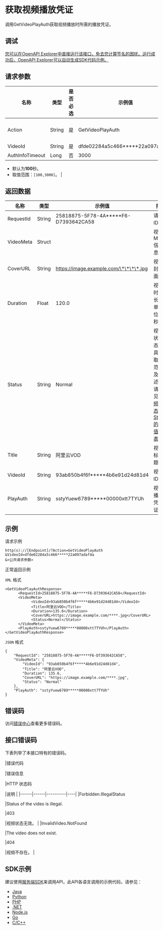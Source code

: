 # 获取视频播放凭证

调用GetVideoPlayAuth获取视频播放时所需的播放凭证。

## 调试

[您可以在OpenAPI Explorer中直接运行该接口，免去您计算签名的困扰。运行成功后，OpenAPI Explorer可以自动生成SDK代码示例。](https://api.aliyun.com/#product=vod&api=GetVideoPlayAuth&type=RPC&version=2017-03-21)

## 请求参数

|名称|类型|是否必选|示例值|描述|
|--|--|----|---|--|
|Action|String|是|GetVideoPlayAuth|系统规定参数。取值：**GetVideoPlayAuth**。 |
|VideoId|String|是|dfde02284a5c466\*\*\*\*\*22a097adaf4a|视频ID。 |
|AuthInfoTimeout|Long|否|3000|播放凭证过期时间。

 -   默认为**100**秒。
-   取值范围：`[100,3000]`。 |

## 返回数据

|名称|类型|示例值|描述|
|--|--|---|--|
|RequestId|String|25818875-5F78-4A\*\*\*\*\*F6-D7393642CA58|请求ID。 |
|VideoMeta|Struct| |视频Meta信息。 |
|CoverURL|String|https://image.example.com/\*\*\*\*.jpg|视频封面。 |
|Duration|Float|120.0|视频时长。单位：秒。 |
|Status|String|Normal|视频状态。具体取值范围及描述，请参见[视频状态Status的取值列表](~~52839~~)。 |
|Title|String|阿里云VOD|视频标题。 |
|VideoId|String|93ab850b4f6f\*\*\*\*\*4b6e91d24d81d4|视频ID。 |
|PlayAuth|String|sstyYuew6789\*\*\*\*\*00000xtt7TYUh|视频播放凭证。 |

## 示例

请求示例

```
http(s)://[Endpoint]/?Action=GetVideoPlayAuth
&VideoId=dfde02284a5c466*****22a097adaf4a
&<公共请求参数>
```

正常返回示例

`XML` 格式

```
<GetVideoPlayAuthResponse>
      <RequestId>25818875-5F78-4A*****F6-D7393642CA58</RequestId>
	  <VideoMeta>
		    <VideoId>93ab850b4f6f*****4b6e91d24d81d4</VideoId>
		    <Title>阿里云VOD</Title>
		    <Duration>135.6</Duration>
		    <CoverURL>https://image.example.com/****.jpg</CoverURL>
		    <Status>Normal</Status>
	  </VideoMeta>
	  <PlayAuth>sstyYuew6789*****00000xtt7TYUh</PlayAuth>
</GetVideoPlayAuthResponse>
```

`JSON` 格式

```
{
    "RequestId": "25818875-5F78-4A*****F6-D7393642CA58",
    "VideoMeta": {
        "VideoId": "93ab850b4f6f*****4b6e91d24d81d4",
        "Title": "阿里云VOD",
        "Duration": 135.6,
        "CoverURL": "https://image.example.com/****.jpg",
        "Status": "Normal"
    },
    "PlayAuth": "sstyYuew6789*****00000xtt7TYUh"
}
```

## 错误码

访问[错误中心](https://error-center.alibabacloud.com/status/product/vod)查看更多错误码。

## 接口错误码

下表列举了本接口特有的错误码。

|错误代码

|错误信息

|HTTP 状态码

|说明 |
|------|------|----------|----|
|Forbidden.IllegalStatus

|Status of the video is illegal.

|403

|视频状态无效。 |
|InvalidVideo.NotFound

|The video does not exist.

|404

|视频不存在。 |

## SDK示例

建议使用[服务端SDK](~~101789~~)来调用API，此API各语言调用的示例代码，请参见：

-   [Java](~~61063~~)
-   [Python](~~61054~~)
-   [PHP](~~61069~~)
-   [.NET](~~84750~~)
-   [Node.js](~~101396~~)
-   [Go](~~101411~~)
-   [C/C++](~~101261~~)

